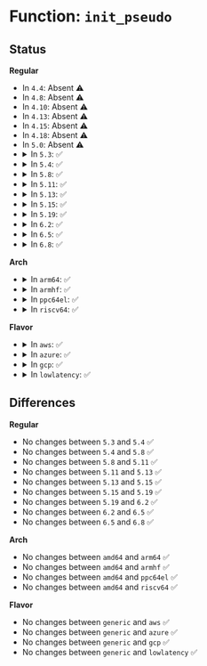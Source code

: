 # Function: <code>init_pseudo</code>

## Status
<b>Regular</b>
<ul>
<li>
In <code>4.4</code>: Absent ⚠️
</li>
<li>
In <code>4.8</code>: Absent ⚠️
</li>
<li>
In <code>4.10</code>: Absent ⚠️
</li>
<li>
In <code>4.13</code>: Absent ⚠️
</li>
<li>
In <code>4.15</code>: Absent ⚠️
</li>
<li>
In <code>4.18</code>: Absent ⚠️
</li>
<li>
In <code>5.0</code>: Absent ⚠️
</li>
<li>
<details>
<summary>In <code>5.3</code>: ✅</summary>

```c
struct pseudo_fs_context *init_pseudo(struct fs_context *fc, long unsigned int magic);
```

**Collision:** Unique Global

**Inline:** No

**Transformation:** False

**Instances:**

```
In fs/libfs.c (ffffffff812f9c80)
Location: fs/libfs.c:291
Inline: False
Direct callers:
  - mm/zsmalloc.c:zs_init_fs_context
  - fs/pipe.c:pipefs_init_fs_context
  - fs/nsfs.c:nsfs_init_fs_context
  - fs/block_dev.c:bd_init_fs_context
  - fs/anon_inodes.c:anon_inodefs_init_fs_context
  - fs/aio.c:aio_init_fs_context
  - drivers/virtio/virtio_balloon.c:balloon_init_fs_context
  - drivers/dax/super.c:dax_init_fs_context
  - drivers/dma-buf/dma-buf.c:dma_buf_fs_init_context
  - net/socket.c:sockfs_init_fs_context
```
**Symbols:**

```
ffffffff812f9c80-ffffffff812f9cd2: init_pseudo (STB_GLOBAL)
```
</details>
</li>
<li>
<details>
<summary>In <code>5.4</code>: ✅</summary>

```c
struct pseudo_fs_context *init_pseudo(struct fs_context *fc, long unsigned int magic);
```

**Collision:** Unique Global

**Inline:** No

**Transformation:** False

**Instances:**

```
In fs/libfs.c (ffffffff8130b8b0)
Location: fs/libfs.c:297
Inline: False
Direct callers:
  - mm/zsmalloc.c:zs_init_fs_context
  - fs/pipe.c:pipefs_init_fs_context
  - fs/nsfs.c:nsfs_init_fs_context
  - fs/block_dev.c:bd_init_fs_context
  - fs/anon_inodes.c:anon_inodefs_init_fs_context
  - fs/aio.c:aio_init_fs_context
  - drivers/virtio/virtio_balloon.c:balloon_init_fs_context
  - drivers/dax/super.c:dax_init_fs_context
  - drivers/dma-buf/dma-buf.c:dma_buf_fs_init_context
  - net/socket.c:sockfs_init_fs_context
```
**Symbols:**

```
ffffffff8130b8b0-ffffffff8130b902: init_pseudo (STB_GLOBAL)
```
</details>
</li>
<li>
<details>
<summary>In <code>5.8</code>: ✅</summary>

```c
struct pseudo_fs_context *init_pseudo(struct fs_context *fc, long unsigned int magic);
```

**Collision:** Unique Global

**Inline:** No

**Transformation:** False

**Instances:**

```
In fs/libfs.c (ffffffff81345920)
Location: fs/libfs.c:366
Inline: False
Direct callers:
  - mm/zsmalloc.c:zs_init_fs_context
  - fs/pipe.c:pipefs_init_fs_context
  - fs/nsfs.c:nsfs_init_fs_context
  - fs/block_dev.c:bd_init_fs_context
  - fs/anon_inodes.c:anon_inodefs_init_fs_context
  - fs/aio.c:aio_init_fs_context
  - drivers/virtio/virtio_balloon.c:balloon_init_fs_context
  - drivers/char/mem.c:devmem_fs_init_fs_context
  - drivers/dax/super.c:dax_init_fs_context
  - drivers/dma-buf/dma-buf.c:dma_buf_fs_init_context
  - net/socket.c:sockfs_init_fs_context
```
**Symbols:**

```
ffffffff81345920-ffffffff81345972: init_pseudo (STB_GLOBAL)
```
</details>
</li>
<li>
<details>
<summary>In <code>5.11</code>: ✅</summary>

```c
struct pseudo_fs_context *init_pseudo(struct fs_context *fc, long unsigned int magic);
```

**Collision:** Unique Global

**Inline:** No

**Transformation:** False

**Instances:**

```
In fs/libfs.c (ffffffff81351cf0)
Location: fs/libfs.c:368
Inline: False
Direct callers:
  - mm/zsmalloc.c:zs_init_fs_context
  - fs/pipe.c:pipefs_init_fs_context
  - fs/nsfs.c:nsfs_init_fs_context
  - fs/block_dev.c:bd_init_fs_context
  - fs/anon_inodes.c:anon_inodefs_init_fs_context
  - fs/aio.c:aio_init_fs_context
  - drivers/virtio/virtio_balloon.c:balloon_init_fs_context
  - drivers/char/mem.c:devmem_fs_init_fs_context
  - drivers/dax/super.c:dax_init_fs_context
  - drivers/dma-buf/dma-buf.c:dma_buf_fs_init_context
  - net/socket.c:sockfs_init_fs_context
```
**Symbols:**

```
ffffffff81351cf0-ffffffff81351d42: init_pseudo (STB_GLOBAL)
```
</details>
</li>
<li>
<details>
<summary>In <code>5.13</code>: ✅</summary>

```c
struct pseudo_fs_context *init_pseudo(struct fs_context *fc, long unsigned int magic);
```

**Collision:** Unique Global

**Inline:** No

**Transformation:** False

**Instances:**

```
In fs/libfs.c (ffffffff81358a10)
Location: fs/libfs.c:369
Inline: False
Direct callers:
  - kernel/resource.c:iomem_fs_init_fs_context
  - mm/zsmalloc.c:zs_init_fs_context
  - fs/pipe.c:pipefs_init_fs_context
  - fs/nsfs.c:nsfs_init_fs_context
  - fs/block_dev.c:bd_init_fs_context
  - fs/anon_inodes.c:anon_inodefs_init_fs_context
  - fs/aio.c:aio_init_fs_context
  - drivers/virtio/virtio_balloon.c:balloon_init_fs_context
  - drivers/dax/super.c:dax_init_fs_context
  - drivers/dma-buf/dma-buf.c:dma_buf_fs_init_context
  - net/socket.c:sockfs_init_fs_context
```
**Symbols:**

```
ffffffff81358a10-ffffffff81358a62: init_pseudo (STB_GLOBAL)
```
</details>
</li>
<li>
<details>
<summary>In <code>5.15</code>: ✅</summary>

```c
struct pseudo_fs_context *init_pseudo(struct fs_context *fc, long unsigned int magic);
```

**Collision:** Unique Global

**Inline:** No

**Transformation:** False

**Instances:**

```
In fs/libfs.c (ffffffff813a7040)
Location: fs/libfs.c:369
Inline: False
Direct callers:
  - kernel/resource.c:iomem_fs_init_fs_context
  - mm/zsmalloc.c:zs_init_fs_context
  - mm/secretmem.c:secretmem_init_fs_context
  - fs/pipe.c:pipefs_init_fs_context
  - fs/nsfs.c:nsfs_init_fs_context
  - fs/anon_inodes.c:anon_inodefs_init_fs_context
  - fs/aio.c:aio_init_fs_context
  - block/bdev.c:bd_init_fs_context
  - drivers/virtio/virtio_balloon.c:balloon_init_fs_context
  - drivers/dax/super.c:dax_init_fs_context
  - drivers/dma-buf/dma-buf.c:dma_buf_fs_init_context
  - net/socket.c:sockfs_init_fs_context
```
**Symbols:**

```
ffffffff813a7040-ffffffff813a7092: init_pseudo (STB_GLOBAL)
```
</details>
</li>
<li>
<details>
<summary>In <code>5.19</code>: ✅</summary>

```c
struct pseudo_fs_context *init_pseudo(struct fs_context *fc, long unsigned int magic);
```

**Collision:** Unique Global

**Inline:** No

**Transformation:** False

**Instances:**

```
In fs/libfs.c (ffffffff8142c0e0)
Location: fs/libfs.c:369
Inline: False
Direct callers:
  - kernel/resource.c:iomem_fs_init_fs_context
  - mm/zsmalloc.c:zs_init_fs_context
  - mm/secretmem.c:secretmem_init_fs_context
  - fs/pipe.c:pipefs_init_fs_context
  - fs/nsfs.c:nsfs_init_fs_context
  - fs/anon_inodes.c:anon_inodefs_init_fs_context
  - fs/aio.c:aio_init_fs_context
  - block/bdev.c:bd_init_fs_context
  - drivers/virtio/virtio_balloon.c:balloon_init_fs_context
  - drivers/dax/super.c:dax_init_fs_context
  - drivers/dma-buf/dma-buf.c:dma_buf_fs_init_context
  - net/socket.c:sockfs_init_fs_context
```
**Symbols:**

```
ffffffff8142c0e0-ffffffff8142c13c: init_pseudo (STB_GLOBAL)
```
</details>
</li>
<li>
<details>
<summary>In <code>6.2</code>: ✅</summary>

```c
struct pseudo_fs_context *init_pseudo(struct fs_context *fc, long unsigned int magic);
```

**Collision:** Unique Global

**Inline:** No

**Transformation:** False

**Instances:**

```
In fs/libfs.c (ffffffff814b97e0)
Location: fs/libfs.c:370
Inline: False
Direct callers:
  - kernel/resource.c:iomem_fs_init_fs_context
  - mm/secretmem.c:secretmem_init_fs_context
  - fs/pipe.c:pipefs_init_fs_context
  - fs/nsfs.c:nsfs_init_fs_context
  - fs/anon_inodes.c:anon_inodefs_init_fs_context
  - fs/aio.c:aio_init_fs_context
  - block/bdev.c:bd_init_fs_context
  - drivers/dax/super.c:dax_init_fs_context
  - drivers/dma-buf/dma-buf.c:dma_buf_fs_init_context
  - net/socket.c:sockfs_init_fs_context
```
**Symbols:**

```
ffffffff814b97e0-ffffffff814b983c: init_pseudo (STB_GLOBAL)
```
</details>
</li>
<li>
<details>
<summary>In <code>6.5</code>: ✅</summary>

```c
struct pseudo_fs_context *init_pseudo(struct fs_context *fc, long unsigned int magic);
```

**Collision:** Unique Global

**Inline:** No

**Transformation:** False

**Instances:**

```
In fs/libfs.c (ffffffff814ee790)
Location: fs/libfs.c:365
Inline: False
Direct callers:
  - kernel/resource.c:iomem_fs_init_fs_context
  - mm/secretmem.c:secretmem_init_fs_context
  - fs/pipe.c:pipefs_init_fs_context
  - fs/nsfs.c:nsfs_init_fs_context
  - fs/anon_inodes.c:anon_inodefs_init_fs_context
  - fs/aio.c:aio_init_fs_context
  - block/bdev.c:bd_init_fs_context
  - drivers/dax/super.c:dax_init_fs_context
  - drivers/dma-buf/dma-buf.c:dma_buf_fs_init_context
  - net/socket.c:sockfs_init_fs_context
```
**Symbols:**

```
ffffffff814ee790-ffffffff814ee7ec: init_pseudo (STB_GLOBAL)
```
</details>
</li>
<li>
<details>
<summary>In <code>6.8</code>: ✅</summary>

```c
struct pseudo_fs_context *init_pseudo(struct fs_context *fc, long unsigned int magic);
```

**Collision:** Unique Global

**Inline:** No

**Transformation:** False

**Instances:**

```
In fs/libfs.c (ffffffff81522760)
Location: fs/libfs.c:621
Inline: False
Direct callers:
  - kernel/resource.c:iomem_fs_init_fs_context
  - mm/secretmem.c:secretmem_init_fs_context
  - fs/pipe.c:pipefs_init_fs_context
  - fs/nsfs.c:nsfs_init_fs_context
  - fs/anon_inodes.c:anon_inodefs_init_fs_context
  - fs/aio.c:aio_init_fs_context
  - block/bdev.c:bd_init_fs_context
  - drivers/dax/super.c:dax_init_fs_context
  - drivers/dma-buf/dma-buf.c:dma_buf_fs_init_context
  - drivers/gpu/drm/drm_drv.c:drm_fs_init_fs_context
  - net/socket.c:sockfs_init_fs_context
```
**Symbols:**

```
ffffffff81522760-ffffffff815227f1: init_pseudo (STB_GLOBAL)
```
</details>
</li>
</ul>
<b>Arch</b>
<ul>
<li>
<details>
<summary>In <code>arm64</code>: ✅</summary>

```c
struct pseudo_fs_context *init_pseudo(struct fs_context *fc, long unsigned int magic);
```

**Collision:** Unique Global

**Inline:** No

**Transformation:** False

**Instances:**

```
In fs/libfs.c (ffff8000103bff20)
Location: fs/libfs.c:297
Inline: False
Direct callers:
  - mm/zsmalloc.c:zs_init_fs_context
  - fs/pipe.c:pipefs_init_fs_context
  - fs/nsfs.c:nsfs_init_fs_context
  - fs/block_dev.c:bd_init_fs_context
  - fs/anon_inodes.c:anon_inodefs_init_fs_context
  - fs/aio.c:aio_init_fs_context
  - drivers/virtio/virtio_balloon.c:balloon_init_fs_context
  - drivers/dax/super.c:dax_init_fs_context
  - drivers/dma-buf/dma-buf.c:dma_buf_fs_init_context
  - net/socket.c:sockfs_init_fs_context
```
**Symbols:**

```
ffff8000103bff20-ffff8000103bff90: init_pseudo (STB_GLOBAL)
```
</details>
</li>
<li>
<details>
<summary>In <code>armhf</code>: ✅</summary>

```c
struct pseudo_fs_context *init_pseudo(struct fs_context *fc, long unsigned int magic);
```

**Collision:** Unique Global

**Inline:** No

**Transformation:** False

**Instances:**

```
In fs/libfs.c (c059cfcc)
Location: fs/libfs.c:297
Inline: False
Direct callers:
  - mm/zsmalloc.c:zs_init_fs_context
  - fs/pipe.c:pipefs_init_fs_context
  - fs/nsfs.c:nsfs_init_fs_context
  - fs/block_dev.c:bd_init_fs_context
  - fs/anon_inodes.c:anon_inodefs_init_fs_context
  - fs/aio.c:aio_init_fs_context
  - drivers/virtio/virtio_balloon.c:balloon_init_fs_context
  - drivers/dax/super.c:dax_init_fs_context
  - drivers/dma-buf/dma-buf.c:dma_buf_fs_init_context
  - net/socket.c:sockfs_init_fs_context
```
**Symbols:**

```
c059cfcc-c059d038: init_pseudo (STB_GLOBAL)
```
</details>
</li>
<li>
<details>
<summary>In <code>ppc64el</code>: ✅</summary>

```c
struct pseudo_fs_context *init_pseudo(struct fs_context *fc, long unsigned int magic);
```

**Collision:** Unique Global

**Inline:** No

**Transformation:** False

**Instances:**

```
In fs/libfs.c (c0000000004c0450)
Location: fs/libfs.c:297
Inline: False
Direct callers:
  - mm/zsmalloc.c:zs_init_fs_context
  - fs/pipe.c:pipefs_init_fs_context
  - fs/nsfs.c:nsfs_init_fs_context
  - fs/block_dev.c:bd_init_fs_context
  - fs/anon_inodes.c:anon_inodefs_init_fs_context
  - fs/aio.c:aio_init_fs_context
  - drivers/virtio/virtio_balloon.c:balloon_init_fs_context
  - drivers/dax/super.c:dax_init_fs_context
  - drivers/dma-buf/dma-buf.c:dma_buf_fs_init_context
  - net/socket.c:sockfs_init_fs_context
```
**Symbols:**

```
c0000000004c0450-c0000000004c04e4: init_pseudo (STB_GLOBAL)
```
</details>
</li>
<li>
<details>
<summary>In <code>riscv64</code>: ✅</summary>

```c
struct pseudo_fs_context *init_pseudo(struct fs_context *fc, long unsigned int magic);
```

**Collision:** Unique Global

**Inline:** No

**Transformation:** False

**Instances:**

```
In fs/libfs.c (ffffffe000280708)
Location: fs/libfs.c:297
Inline: False
Direct callers:
  - mm/zsmalloc.c:zs_init_fs_context
  - fs/pipe.c:pipefs_init_fs_context
  - fs/nsfs.c:nsfs_init_fs_context
  - fs/block_dev.c:bd_init_fs_context
  - fs/anon_inodes.c:anon_inodefs_init_fs_context
  - fs/aio.c:aio_init_fs_context
  - drivers/virtio/virtio_balloon.c:balloon_init_fs_context
  - drivers/dax/super.c:dax_init_fs_context
  - drivers/dma-buf/dma-buf.c:dma_buf_fs_init_context
  - net/socket.c:sockfs_init_fs_context
```
**Symbols:**

```
ffffffe000280708-ffffffe000280776: init_pseudo (STB_GLOBAL)
```
</details>
</li>
</ul>
<b>Flavor</b>
<ul>
<li>
<details>
<summary>In <code>aws</code>: ✅</summary>

```c
struct pseudo_fs_context *init_pseudo(struct fs_context *fc, long unsigned int magic);
```

**Collision:** Unique Global

**Inline:** No

**Transformation:** False

**Instances:**

```
In fs/libfs.c (ffffffff81303e90)
Location: fs/libfs.c:297
Inline: False
Direct callers:
  - mm/zsmalloc.c:zs_init_fs_context
  - fs/pipe.c:pipefs_init_fs_context
  - fs/nsfs.c:nsfs_init_fs_context
  - fs/block_dev.c:bd_init_fs_context
  - fs/anon_inodes.c:anon_inodefs_init_fs_context
  - fs/aio.c:aio_init_fs_context
  - drivers/virtio/virtio_balloon.c:balloon_init_fs_context
  - drivers/dax/super.c:dax_init_fs_context
  - drivers/dma-buf/dma-buf.c:dma_buf_fs_init_context
  - net/socket.c:sockfs_init_fs_context
```
**Symbols:**

```
ffffffff81303e90-ffffffff81303ee2: init_pseudo (STB_GLOBAL)
```
</details>
</li>
<li>
<details>
<summary>In <code>azure</code>: ✅</summary>

```c
struct pseudo_fs_context *init_pseudo(struct fs_context *fc, long unsigned int magic);
```

**Collision:** Unique Global

**Inline:** No

**Transformation:** False

**Instances:**

```
In fs/libfs.c (ffffffff812f4ab0)
Location: fs/libfs.c:297
Inline: False
Direct callers:
  - mm/zsmalloc.c:zs_init_fs_context
  - fs/pipe.c:pipefs_init_fs_context
  - fs/nsfs.c:nsfs_init_fs_context
  - fs/block_dev.c:bd_init_fs_context
  - fs/anon_inodes.c:anon_inodefs_init_fs_context
  - fs/aio.c:aio_init_fs_context
  - drivers/virtio/virtio_balloon.c:balloon_init_fs_context
  - drivers/dax/super.c:dax_init_fs_context
  - drivers/dma-buf/dma-buf.c:dma_buf_fs_init_context
  - net/socket.c:sockfs_init_fs_context
```
**Symbols:**

```
ffffffff812f4ab0-ffffffff812f4b02: init_pseudo (STB_GLOBAL)
```
</details>
</li>
<li>
<details>
<summary>In <code>gcp</code>: ✅</summary>

```c
struct pseudo_fs_context *init_pseudo(struct fs_context *fc, long unsigned int magic);
```

**Collision:** Unique Global

**Inline:** No

**Transformation:** False

**Instances:**

```
In fs/libfs.c (ffffffff81301c80)
Location: fs/libfs.c:297
Inline: False
Direct callers:
  - mm/zsmalloc.c:zs_init_fs_context
  - fs/pipe.c:pipefs_init_fs_context
  - fs/nsfs.c:nsfs_init_fs_context
  - fs/block_dev.c:bd_init_fs_context
  - fs/anon_inodes.c:anon_inodefs_init_fs_context
  - fs/aio.c:aio_init_fs_context
  - drivers/virtio/virtio_balloon.c:balloon_init_fs_context
  - drivers/dax/super.c:dax_init_fs_context
  - drivers/dma-buf/dma-buf.c:dma_buf_fs_init_context
  - net/socket.c:sockfs_init_fs_context
```
**Symbols:**

```
ffffffff81301c80-ffffffff81301cd2: init_pseudo (STB_GLOBAL)
```
</details>
</li>
<li>
<details>
<summary>In <code>lowlatency</code>: ✅</summary>

```c
struct pseudo_fs_context *init_pseudo(struct fs_context *fc, long unsigned int magic);
```

**Collision:** Unique Global

**Inline:** No

**Transformation:** False

**Instances:**

```
In fs/libfs.c (ffffffff81313050)
Location: fs/libfs.c:297
Inline: False
Direct callers:
  - mm/zsmalloc.c:zs_init_fs_context
  - fs/pipe.c:pipefs_init_fs_context
  - fs/nsfs.c:nsfs_init_fs_context
  - fs/block_dev.c:bd_init_fs_context
  - fs/anon_inodes.c:anon_inodefs_init_fs_context
  - fs/aio.c:aio_init_fs_context
  - drivers/virtio/virtio_balloon.c:balloon_init_fs_context
  - drivers/dax/super.c:dax_init_fs_context
  - drivers/dma-buf/dma-buf.c:dma_buf_fs_init_context
  - net/socket.c:sockfs_init_fs_context
```
**Symbols:**

```
ffffffff81313050-ffffffff813130a2: init_pseudo (STB_GLOBAL)
```
</details>
</li>
</ul>

## Differences
<b>Regular</b>
<ul>
<li>
No changes between <code>5.3</code> and <code>5.4</code> ✅
</li>
<li>
No changes between <code>5.4</code> and <code>5.8</code> ✅
</li>
<li>
No changes between <code>5.8</code> and <code>5.11</code> ✅
</li>
<li>
No changes between <code>5.11</code> and <code>5.13</code> ✅
</li>
<li>
No changes between <code>5.13</code> and <code>5.15</code> ✅
</li>
<li>
No changes between <code>5.15</code> and <code>5.19</code> ✅
</li>
<li>
No changes between <code>5.19</code> and <code>6.2</code> ✅
</li>
<li>
No changes between <code>6.2</code> and <code>6.5</code> ✅
</li>
<li>
No changes between <code>6.5</code> and <code>6.8</code> ✅
</li>
</ul>
<b>Arch</b>
<ul>
<li>
No changes between <code>amd64</code> and <code>arm64</code> ✅
</li>
<li>
No changes between <code>amd64</code> and <code>armhf</code> ✅
</li>
<li>
No changes between <code>amd64</code> and <code>ppc64el</code> ✅
</li>
<li>
No changes between <code>amd64</code> and <code>riscv64</code> ✅
</li>
</ul>
<b>Flavor</b>
<ul>
<li>
No changes between <code>generic</code> and <code>aws</code> ✅
</li>
<li>
No changes between <code>generic</code> and <code>azure</code> ✅
</li>
<li>
No changes between <code>generic</code> and <code>gcp</code> ✅
</li>
<li>
No changes between <code>generic</code> and <code>lowlatency</code> ✅
</li>
</ul>
